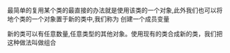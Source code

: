 最简单的复用某个类的最直接的办法就是使用该类的一个对象,此外我们也可以将地个类的一个对象置于新的类中,我们称为 创建一个成员变量

新的类可以有任意数量,任意类型的其他对象。使用现有的类合成新的类，我们把这种做法叫做组合